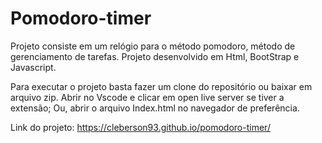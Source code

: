 # Pomodoro-timer

Projeto consiste em um relógio para o método pomodoro, método de gerenciamento de tarefas.
Projeto desenvolvido em Html, BootStrap e Javascript.


Para executar o projeto basta fazer um clone do repositório ou baixar em arquivo zip.
Abrir no Vscode e clicar em open live server se tiver a extensão;
Ou, abrir o arquivo Index.html no navegador de preferência.


Link do projeto: https://cleberson93.github.io/pomodoro-timer/
